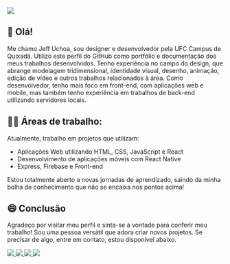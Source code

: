 <img src="https://github.com/JeffUchoa/JeffUchoa/blob/main/Background2.gif" />

  ## 👋 Olá!
Me chamo Jeff Uchoa, sou designer e desenvolvedor pela UFC Campus de Quixadá. Utilizo este perfil do GitHub como portfólio e documentação dos meus trabalhos desenvolvidos. Tenho experiência no campo do design, que abrange modelagem tridimensional, identidade visual, desenho, animação, edição de vídeo e outros trabalhos relacionados à área. Como desenvolvedor, tenho mais foco em front-end, com aplicações web e mobile, mas também tenho experiência em trabalhos de back-end utilizando servidores locais.


## 👷‍♂️ Áreas de trabalho:
Atualmente, trabalho em projetos que utilizam:
* Aplicações Web utilizando HTML, CSS, JavaScript e React
* Desenvolvimento de aplicações móveis com React Native
* Express, Firebase e Front-end
  
Estou totalmente aberto a novas jornadas de aprendizado, saindo da minha bolha de conhecimento que não se encaixa nos pontos acima!

## 😄 Conclusão
Agradeço por visitar meu perfil e sinta-se à vontade para conferir meu trabalho! Sou uma pessoa versátil que adora criar novos projetos. Se precisar de algo, entre em contato, estou disponível abaixo.

<a href="https://www.behance.net/jeffuchoa_" target="_blank">
  <img src="https://img.shields.io/badge/Behance-0054F7?style=for-the-badge&logo=behance&logoColor=white" />
</a>
<a href="https://www.youtube.com/channel/UCSEW4k4BcL1TTWmCqF0mjNA" target="_blank">
  <img src="https://img.shields.io/badge/YouTube-FF0000?style=for-the-badge&logo=youtube&logoColor=white" />
</a>
<a href="https://wa.me/558899460023" target="_blank">
  <img src="https://img.shields.io/badge/WhatsApp-25D366?style=for-the-badge&logo=whatsapp&logoColor=white" />
</a>
<a href="https://t.me/+5588999460023" target="_blank">
  <img src="https://img.shields.io/badge/Telegram-2CA5E0?style=for-the-badge&logo=telegram&logoColor=white" />
</a>



<!---
GooglyEy3s/GooglyEy3s is a ✨ special ✨ repository because its `README.md` (this file) appears on your GitHub profile.
You can click the Preview link to take a look at your changes.
--->
